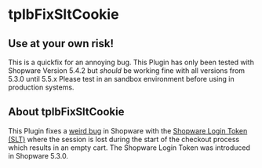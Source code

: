 # tplbFixSltCookie
## Use at your own risk!
This is a quickfix for an annoying bug. This Plugin has only been tested with Shopware Version 5.4.2 but *should* be working fine with all versions from 5.3.0 until 5.5.x 
Please test in an sandbox environment before using in production systems. 

## About tplbFixSltCookie
This Plugin fixes a [weird bug](https://issues.shopware.com/issues/SW-21126) in Shopware with the [Shopware Login Token (SLT)](https://community.shopware.com/Shopware-Login-Token_detail_2028.html) where the session is lost during the start of the checkout process which results in an empty cart.
The Shopware Login Token was introduced in Shopware 5.3.0.